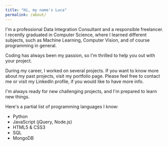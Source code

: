 ```yaml
---
title: "Hi, my name's Luca"
permalink: /about/
---
```

I'm a professional Data Integration Consultant and a responsible freelancer.
I recently graduated in Computer Science, where I learned different subjects, such as Machine Learning, Computer Vision, and of course programming in general. 

Coding has always been my passion, so I'm thrilled to help you out with your project. 

During my career, I worked on several projects. If you want to know more about my past projects, visit my portfolio page. 
Please feel free to contact me or visit my LinkedIn profile, if you would like to have more info. 

I'm always ready for new challenging projects, and I'm prepared to learn new things.

Here's a partial list of programming languages I know:
* Python
* JavaScript (jQuery, Node.js)
* HTML5 & CSS3
* SQL
* MongoDB


